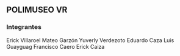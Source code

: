 ## POLIMUSEO VR


### Integrantes
Erick Villaroel
Mateo Garzón
Yuverly Verdezoto
Eduardo Caza
Luis Guayguag
Francisco Caero
Erick Caiza